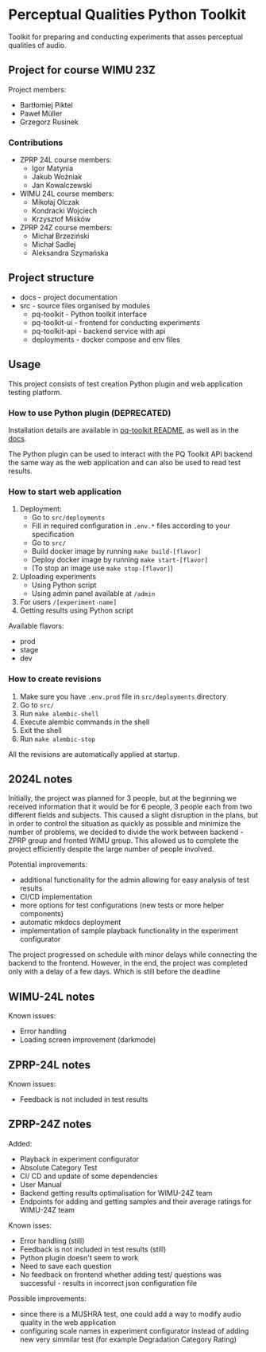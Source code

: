 # Perceptual Qualities Python Toolkit

Toolkit for preparing and conducting experiments that asses
perceptual qualities of audio.

## Project for course WIMU 23Z

Project members:
- Bartłomiej Piktel
- Paweł Müller
- Grzegorz Rusinek

### Contributions
 - ZPRP 24L course members:
   - Igor Matynia
   - Jakub Woźniak
   - Jan Kowalczewski
 - WIMU 24L course members:
   - Mikołaj Olczak
   - Kondracki Wojciech
   - Krzysztof Miśków
 - ZPRP 24Z course members:
   - Michał Brzeziński
   - Michał Sadlej
   - Aleksandra Szymańska

## Project structure

- docs - project documentation
- src - source files organised by modules
    - pq-toolkit - Python toolkit interface
    - pq-toolkit-ui - frontend for conducting experiments
    - pq-toolkit-api - backend service with api
    - deployments - docker compose and env files

## Usage

This project consists of test creation Python plugin and web application
testing platform.

### How to use Python plugin (DEPRECATED)

Installation details are available in [pq-toolkit README](src/pq-toolkit/README.md), as well as in the [docs](docs/README.md).

The Python plugin can be used to interact with the PQ Toolkit API backend the same way as the web application and can also be used to read test results.

### How to start web application

1. Deployment:
   - Go to `src/deployments`
   - Fill in required configuration in `.env.*` files according to your specification
   - Go to `src/`
   - Build docker image by running `make build-[flavor]`
   - Deploy docker image by running `make start-[flavor]`
   - (To stop an image use `make stop-[flavor]`)
2. Uploading experiments
   - Using Python script
   - Using admin panel available at `/admin`
3. For users `/[experiment-name]`
4. Getting results using Python script

Available flavors:
- prod
- stage
- dev

### How to create revisions

1. Make sure you have `.env.prod` file in `src/deployments` directory
2. Go to `src/`
3. Run `make alembic-shell`
4. Execute alembic commands in the shell
5. Exit the shell
6. Run `make alembic-stop`

All the revisions are automatically applied at startup.

## 2024L notes

Initially, the project was planned for 3 people, but at the beginning we received information that it would be for 6 people, 3 people each from two different fields and subjects. This caused a slight disruption in the plans, but in order to control the situation as quickly as possible and minimize the number of problems, we decided to divide the work between backend - ZPRP group and fronted WIMU group. This allowed us to complete the project efficiently despite the large number of people involved.

Potential improvements:
 - additional functionality for the admin allowing for easy analysis of test results
 - CI/CD implementation
 - more options for test configurations (new tests or more helper components)
 - automatic mkdocs deployment
 - implementation of sample playback functionality in the experiment configurator

 The project progressed on schedule with minor delays while connecting the backend to the frontend. However, in the end, the project was completed only with a delay of a few days. Which is still before the deadline


## WIMU-24L notes

Known issues:
- Error handling
- Loading screen improvement (darkmode)

## ZPRP-24L notes

Known issues:
- Feedback is not included in test results

## ZPRP-24Z notes
Added:
 - Playback in experiment configurator
 - Absolute Category Test
 - CI/ CD and update of some dependencies
 - User Manual
 - Backend getting results optimalisation for WIMU-24Z team
 - Endpoints for adding and getting samples and their average ratings for WIMU-24Z team

Known isses:
 - Error handling (still)
 - Feedback is not included in test results (still)
 - Python plugin doesn't seem to work
 - Need to save each question
 - No feedback on frontend whether adding test/ questions was successful - results in incorrect json configuration file

Possible improvements:
 - since there is a MUSHRA test, one could add a way to modify audio quality in the web application
 - configuring scale names in experiment configurator instead of adding new very simmilar test (for example Degradation Category Rating)
